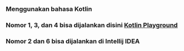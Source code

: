 ### Menggunakan bahasa Kotlin
### Nomor 1, 3, dan 4 bisa dijalankan disini [Kotlin Playground](https://play.kotlinlang.org/)
### Nomor 2 dan 6 bisa dijalankan di Intellij IDEA
